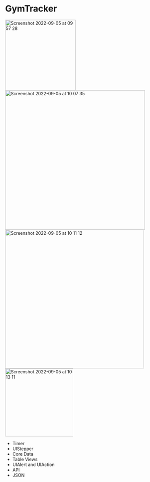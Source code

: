 # GymTracker
<img width="226" alt="Screenshot 2022-09-05 at 09 57 28" src="https://user-images.githubusercontent.com/91250039/188398342-0eb9e6a1-7d7a-48cc-a6da-fac4becb4539.png">
<img width="448" alt="Screenshot 2022-09-05 at 10 07 35" src="https://user-images.githubusercontent.com/91250039/188401395-882137be-2b1d-424a-ba6f-211d9ff1b874.png">
<img width="445" alt="Screenshot 2022-09-05 at 10 11 12" src="https://user-images.githubusercontent.com/91250039/188401418-2edacbfa-50a7-4ea4-83ad-ff09e51999d9.png">
<img width="218" alt="Screenshot 2022-09-05 at 10 13 11" src="https://user-images.githubusercontent.com/91250039/188401433-013a075a-fbe3-4227-aee5-4326a92835e7.png">

- Timer
- UIStepper
- Core Data
- Table Views
- UIAlert and UIAction
- API
- JSON
